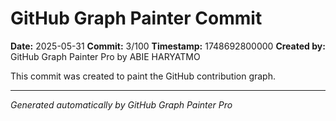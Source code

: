 # GitHub Graph Painter Commit

**Date:** 2025-05-31
**Commit:** 3/100
**Timestamp:** 1748692800000
**Created by:** GitHub Graph Painter Pro by ABIE HARYATMO

This commit was created to paint the GitHub contribution graph.

---
*Generated automatically by GitHub Graph Painter Pro*
